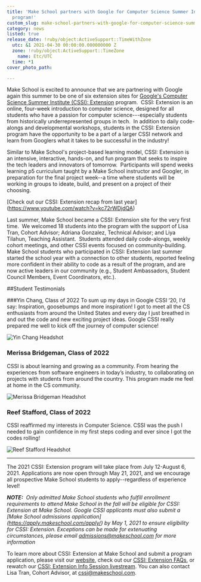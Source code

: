 ```yaml
---
title: 'Make School partners with Google for Computer Science Summer Institute: Extension
  program!'
custom_slug: make-school-partners-with-google-for-computer-science-summer-institute-extension-program
category: news
listed: true
release_date: !ruby/object:ActiveSupport::TimeWithZone
  utc: &1 2021-04-30 00:00:00.000000000 Z
  zone: !ruby/object:ActiveSupport::TimeZone
    name: Etc/UTC
  time: *1
cover_photo_path: 

---
```

Make School is excited to announce that we are partnering with Google again this summer to be one of six extension sites for [Google's Computer Science Summer Institute (CSSI): Extension](https://buildyourfuture.withgoogle.com/programs/computer-science-summer-institute/) program.  CSSI: Extension is an online, four-week introduction to computer science, designed for all students who have a passion for computer science---especially students from historically underrepresented groups in tech.  In addition to daily code-alongs and developmental workshops, students in the CSSI: Extension program have the opportunity to be a part of a larger CSSI network and learn from Googlers what it takes to be successful in the industry!

Similar to Make School's project-based learning model, CSSI: Extension is an intensive, interactive, hands-on, and fun program that seeks to inspire the tech leaders and innovators of tomorrow.  Participants will spend weeks learning p5 curriculum taught by a Make School instructor and Googler, in preparation for the final project week--a time where students will be working in groups to ideate, build, and present on a project of their choosing.

[Check out our CSSI: Extension recap from last year] (https://www.youtube.com/watch?v=kc72rWDjdQA)

Last summer, Make School became a CSSI: Extension site for the very first time.  We welcomed 18 students into the program with the support of Lisa Tran, Cohort Advisor; Adriana Gonzalez, Technical Advisor; and Liya Tilahun, Teaching Assistant.  Students attended daily code-alongs, weekly cohort meetings, and other CSSI events focused on community-building.  Make School students who participated in CSSI: Extension last summer started the school year with a connection to other students, reported feeling more confident in their ability to code as a result of the program, and are now active leaders in our community (e.g., Student Ambassadors, Student Council Members, Event Coordinators, etc.).

##Student Testimonials

###Yin Chang, Class of 2022
To sum up my days in Google CSSI ‘20, I'd say: Inspiration, goosebumps and more inspiration! I got to meet all the CS enthusiasts from around the United States and every day I just breathed in and out the code and new exciting project ideas. Google CSSI really prepared me well to kick off the journey of computer science!

![Yin Chang Headshot](https://res.cloudinary.com/makeschool/image/upload/v1619815462/Blog/Google_CSSI_-_Yin_Image.png "Yin Chang Headshot")

### Merissa Bridgeman, Class of 2022
CSSI is about learning and growing as a community. From hearing the experiences from software engineers in today’s industry, to collaborating on projects with students from around the country. This program made me feel at home in the CS community.

![Merissa Bridgeman Headshot](https://res.cloudinary.com/makeschool/image/upload/v1619815460/Blog/Google_CSSI_-_Merissa_Image.png "Merissa Bridgeman Headshot")

### Reef Stafford, Class of 2022
CSSI reaffirmed my interests in Computer Science. CSSI was the push I needed to gain confidence in my first steps coding and ever since I got the codes rolling!

![Reef Stafford Headshot](https://res.cloudinary.com/makeschool/image/upload/v1619815461/Blog/Google_CSSI_-_Reef_Image.png "Reef Stafford Headshot")

---

The 2021 CSSI: Extension program will take place from July 12-August 6, 2021. Applications are now open through May 21, 2021, and we encourage all prospective Make School students to apply--regardless of experience level!

_**NOTE:**  Only admitted Make School students who fulfill enrollment requirements to attend Make School in the fall will be eligible for CSSI: Extension at Make School. Google CSSI applicants must also submit a [Make School admissions application] (https://apply.makeschool.com/apply/) by May 1, 2021 to ensure eligibility for CSSI: Extension. Exceptions can be made for extenuating circumstances, please email admissions@makeschool.com for more information_

To learn more about CSSI: Extension at Make School and submit a program application, please visit our [website](https://www.makeschool.com/info/google-cssi/), check out our [CSSI: Extension FAQs](https://docs.google.com/document/d/1KKk_gEbgxD16SIlvEgifCEZ7QpJUjzBzIdzdgFm6oAc/view), or rewatch our [CSSI: Extension Info Session livestream](https://youtu.be/hSJW9NF6OJ4?t=315). You can also contact Lisa Tran, Cohort Advisor, at <cssi@makeschool.com>.
